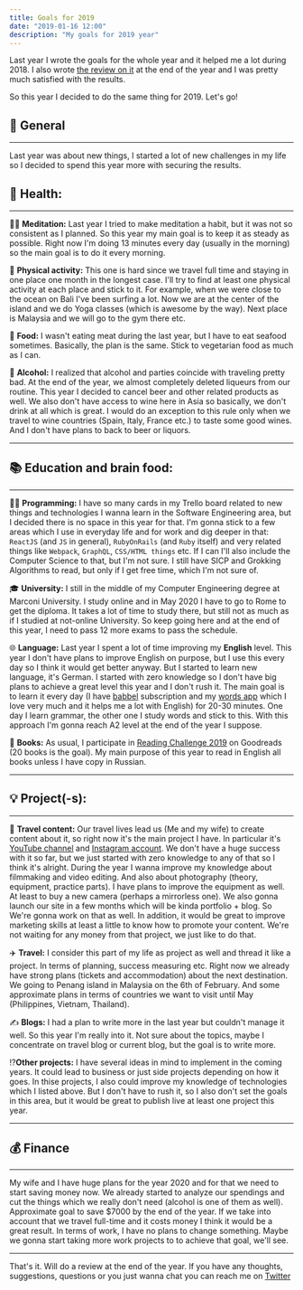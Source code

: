 ```yaml
---
title: Goals for 2019
date: "2019-01-16 12:00"
description: "My goals for 2019 year"
---
```


Last year I wrote the goals for the whole year and it helped me a lot during 2018. I also wrote [the review on it](https://dpashutskii.com/goals-for-2018-summary/) at the end of the year and I was pretty much satisfied with the results.

So this year I decided to do the same thing for 2019. Let's go!

## 💪 General

---

Last year was about new things, I started a lot of new challenges in my life so I decided to spend this year more with securing the results.

## 🏃 Health:

---

🧘‍♂️ **Meditation:**
Last year I tried to make meditation a habit, but it was not so consistent as I planned. So this year my main goal is to keep it as steady as possible.
Right now I'm doing 13 minutes every day (usually in the morning) so the main goal is to do it every morning.

🏃 **Physical activity:**
This one is hard since we travel full time and staying in one place one month in the longest case.
I'll try to find at least one physical activity at each place and stick to it. For example, when we were close to the ocean on Bali I've been surfing a lot. Now we are at the center of the island and we do Yoga classes (which is awesome by the way). Next place is Malaysia and we will go to the gym there etc.

🍲 **Food:**
I wasn't eating meat during the last year, but I have to eat seafood sometimes. Basically, the plan is the same. Stick to vegetarian food as much as I can.

🥂 **Alcohol:**
I realized that alcohol and parties coincide with traveling pretty bad. At the end of the year, we almost completely deleted liqueurs from our routine.
This year I decided to cancel beer and other related products as well. We also don't have access to wine here in Asia so basically, we don't drink at all which is great.
I would do an exception to this rule only when we travel to wine countries (Spain, Italy, France etc.) to taste some good wines. And I don't have plans to back to beer or liquors.

---

## 📚 Education and brain food:

---

👨‍💻 **Programming:**
I have so many cards in my Trello board related to new things and technologies I wanna learn in the Software Engineering area, but I decided there is no space in this year for that.
I'm gonna stick to a few areas which I use in everyday life and for work and dig deeper in that: `ReactJS` (and `JS` in general), `RubyOnRails` (and `Ruby` itself) and very related things like `Webpack`, `GraphQL`, `CSS/HTML things` etc.
If I can I'll also include the Computer Science to that, but I'm not sure. I still have SICP and Grokking Algorithms to read, but only if I get free time, which I'm not sure of.

🎓 **University:**
I still in the middle of my Computer Engineering degree at Marconi University. I study online and in May 2020 I have to go to Rome to get the diploma. It takes a lot of time to study there, but still not as much as if I studied at not-online University.
So keep going here and at the end of this year, I need to pass 12 more exams to pass the schedule.

🌐 **Language:**
Last year I spent a lot of time improving my **English** level. This year I don't have plans to improve English on purpose, but I use this every day so I think it would get better anyway.
But I started to learn new language, it's German. I started with zero knowledge so I don't have big plans to achieve a great level this year and I don't rush it. The main goal is to learn it every day (I have [babbel](https://www.babbel.com/) subscription and my [words app](https://lingvist.com/) which I love very much and it helps me a lot with English) for 20-30 minutes. One day I learn grammar, the other one I study words and stick to this. With this approach I'm gonna reach A2 level at the end of the year I suppose.

📘 **Books:**
As usual, I participate in [Reading Challenge 2019](https://www.goodreads.com/user_challenges/14843561) on Goodreads (20 books is the goal). My main purpose of this year to read in English all books unless I have copy in Russian.

---

## 💡 Project(-s):

---

🧳 **Travel content:**
Our travel lives lead us (Me and my wife) to create content about it, so right now it's the main project I have. In particular it's [YouTube channel](https://www.youtube.com/channel/UCtZd4Chy6nqjX1X06ypzEgw) and [Instagram account](https://www.instagram.com/dnjourney/). We don't have a huge success with it so far, but we just started with zero knowledge to any of that so I think it's alright.
During the year I wanna improve my knowledge about filmmaking and video editing. And also about photography (theory, equipment, practice parts). I have plans to improve the equipment as well. At least to buy a new camera (perhaps a mirrorless one).
We also gonna launch our site in a few months which will be kinda portfolio + blog. So We're gonna work on that as well.
In addition, it would be great to improve marketing skills at least a little to know how to promote your content.
We're not waiting for any money from that project, we just like to do that.

✈️ **Travel:**
I consider this part of my life as project as well and thread it like a project. In terms of planning, success measuring etc.
Right now we already have strong plans (tickets and accommodation) about the next destination. We going to Penang island in Malaysia on the 6th of February. And some approximate plans in terms of countries we want to visit until May (Philippines, Vietnam, Thailand).

✍️ **Blogs:**
I had a plan to write more in the last year but couldn't manage it well. So this year I'm really into it. Not sure about the topics, maybe I concentrate on travel blog or current blog, but the goal is to write more.

⁉️**Other projects:**
I have several ideas in mind to implement in the coming years. It could lead to business or just side projects depending on how it goes. In thise projects, I also could improve my knowledge of technologies which I listed above.
But I don't have to rush it, so I also don't set the goals in this area, but it would be great to publish live at least one project this year.

---

## 💰 Finance

---

My wife and I have huge plans for the year 2020 and for that we need to start saving money now. We already started to analyze our spendings and cut the things which we really don't need (alcohol is one of them as well).
Approximate goal to save \$7000 by the end of the year. If we take into account that we travel full-time and it costs money I think it would be a great result.
In terms of work, I have no plans to change something. Maybe we gonna start taking more work projects to to achieve that goal, we'll see.

---

That's it. Will do a review at the end of the year.
If you have any thoughts, suggestions, questions or you just wanna chat you can reach me on [Twitter](https://twitter.com/)

